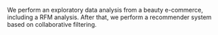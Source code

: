 We perform an exploratory data analysis from a beauty e-commerce, including a RFM analysis. After that, we perform a recommender system based on collaborative filtering. 
